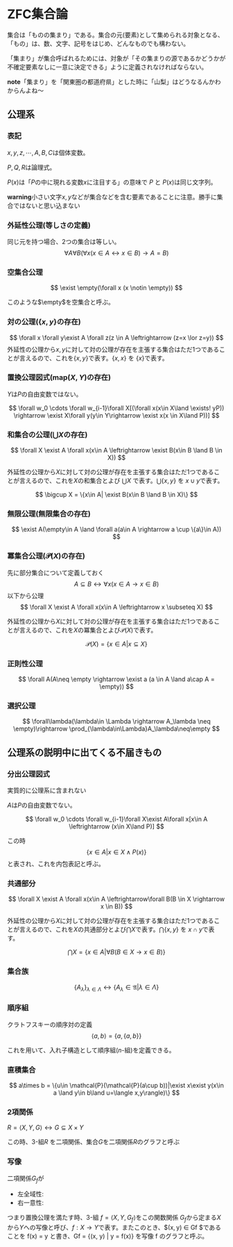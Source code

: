 # ZFC集合論

集合は「ものの集まり」である。集合の元(要素)として集められる対象となる、「もの」は、数、文字、記号をはじめ、どんなものでも構わない。

「集まり」が集合呼ばれるためには、対象が「その集まりの源であるかどうかが不確定要素なしに一意に決定できる」ように定義されなければならない。

**note**「集まり」を「関東圏の都道府県」とした時に「山梨」はどうなるんかわからんよね〜


## 公理系

### 表記
$x,y,z,\cdots,A,B,C$は個体変数。

$P,Q,R$は論理式。

$P(x)$は「$P$の中に現れる変数$x$に注目する」の意味で $P$ と $P(x)$は同じ文字列。

**warning**小さい文字$x,y$などが集合などを含む要素であることに注意。勝手に集合ではないと思い込まない

### 外延性公理(等しさの定義)
同じ元を持つ場合、2つの集合は等しい。
$$
    \forall A \forall B(\forall x(x \in A \leftrightarrow x \in B)\rightarrow A = B)
$$

### 空集合公理

$$
    \exist \empty(\forall x (x \notin \empty))
$$

このような$\empty$を空集合と呼ぶ。

###  対の公理($\{x,y\}$の存在)
$$
    \forall x \forall y\exist A \forall z(z \in A \leftrightarrow (z=x \lor z=y))
$$
外延性の公理から$x,y$に対して対の公理が存在を主張する集合はただ1つであることが言えるので、これを$\{x,y\}$で表す。$\{x,x\}$ を $\{x\}$で表す。


### 置換公理図式($\mathrm{map}(X,Y)$の存在)
$Y$は$P$の自由変数ではない。

$$
    \forall w_0 \cdots \forall w_{i-1}\forall X[(\forall x(x\in X\land \exists!	yP)) \rightarrow \exist X\forall y(y\in Y\rightarrow \exist x(x \in X\land P))]
$$


### 和集合の公理($\bigcup X$の存在)
$$
    \forall X \exist A \forall x(x\in A \leftrightarrow \exist B(x\in B \land B \in X))
$$

外延性の公理から$X$に対して対の公理が存在を主張する集合はただ1つであることが言えるので、これを$X$の和集合とよび $\bigcup X$ で表す。$\bigcup\{x,y\}$ を $x\cup y$で表す。

$$
    \bigcup X = \{x\in A| \exist B(x\in B \land B \in X)\}
$$


### 無限公理(無限集合の存在)
$$
    \exist A(\empty\in A \land \forall a(a\in A \rightarrow a \cup \{a\}\in A))
$$

### 冪集合公理($\mathcal{P}(X)$の存在)
先に部分集合について定義しておく
$$
    A\subseteq B \leftrightarrow \forall x(x\in A\rightarrow x\in B)
$$
以下から公理
$$
    \forall X \exist A \forall x(x\in A \leftrightarrow x \subseteq X)
$$

外延性の公理から$X$に対して対の公理が存在を主張する集合はただ1つであることが言えるので、これを$X$の冪集合とよび$\mathcal{P}(X)$で表す。

$$
    \mathcal{P}(X) = \{x\in A| x \subseteq X \}
$$

### 正則性公理
$$
    \forall A(A\neq \empty \rightarrow \exist a (a \in A \land a\cap A = \empty))
$$

### 選択公理

$$
    \forall\lambda(\lambda\in \Lambda \rightarrow A_\lambda \neq \empty)\rightarrow \prod_{\lambda\in\Lambda}A_\lambda\neq\empty
$$

## 公理系の説明中に出てくる不届きもの

### 分出公理図式
実質的に公理系に含まれない

$A$は$P$の自由変数でない。

$$
    \forall w_0 \cdots \forall w_{i-1}\forall X\exist A\forall x[x\in A \leftrightarrow (x\in X\land P)]
$$

この時
$$
    \{x\in A|x\in X\land P(x)\}
$$
と表され、これを内包表記と呼ぶ。

### 共通部分
$$
    \forall X \exist A \forall x(x\in A \leftrightarrow\forall B(B \in X \rightarrow x \in B))
$$

外延性の公理から$X$に対して対の公理が存在を主張する集合はただ1つであることが言えるので、これを$X$の共通部分とよび$\bigcap X$で表す。$\bigcap\{x,y\}$ を $x\cap y$で表す。

$$
    \bigcap X = \{x\in A|\forall B(B \in X \rightarrow x \in B)\}
$$

### 集合族

$$
    \{A_\lambda\}_{\lambda\in\Lambda}\leftrightarrow\{A_\lambda\in \mathfrak{A}|\lambda\in\Lambda\}
$$

### 順序組
クラトフスキーの順序対の定義
$$
    \langle a,b\rangle = \{a,\{a,b\}\}
$$

これを用いて、入れ子構造として順序組($n$-組)を定義できる。

### 直積集合
$$
a\times b = \{u\in \mathcal{P}(\mathcal{P}(a\cup b))|\exist x\exist y(x\in a \land y\in b\land u=\langle x,y\rangle)\}
$$

### 2項関係
$R=\langle X,Y,G\rangle \leftrightarrow G\subseteq X\times Y$

この時、3-組$R$ を二項関係、集合$G$を二項関係$R$のグラフと呼ぶ

### 写像
二項関係$G_f$が
- 左全域性: 
- 右一意性:

つまり置換公理を満たす時、3-組 $f = \langle X, Y, G_f \rangle$をこの関数関係 $G_f$から定まる$X$から$Y$への写像と呼び、$f: X → Y$で表す。またこのとき、$(x, y) ∈ Gf $であることを f(x) = y と書き、Gf = {(x, y) | y = f(x)} を写像 f のグラフと呼ぶ。